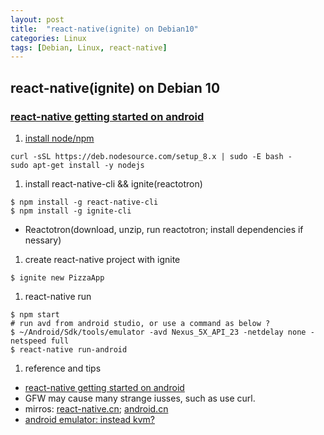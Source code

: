 ```yaml
---
layout: post
title:  "react-native(ignite) on Debian10"
categories: Linux
tags: [Debian, Linux, react-native]
---
```

## react-native(ignite) on Debian 10

### [react-native getting started on android ](https://facebook.github.io/react-native/docs/getting-started.html)

1. [install node/npm](https://nodejs.org/en/download/package-manager/)
```
curl -sSL https://deb.nodesource.com/setup_8.x | sudo -E bash -
sudo apt-get install -y nodejs
```
1. install react-native-cli && ignite(reactotron)
```
$ npm install -g react-native-cli
$ npm install -g ignite-cli
```
 - Reactotron(download, unzip, run reactotron; install dependencies if nessary)
1. create react-native project with ignite
```
$ ignite new PizzaApp
```

1. react-native run
```
$ npm start
# run avd from android studio, or use a command as below ?
$ ~/Android/Sdk/tools/emulator -avd Nexus_5X_API_23 -netdelay none -netspeed full
$ react-native run-android
```


1. reference and tips
 - [react-native getting started on android ](https://facebook.github.io/react-native/docs/getting-started.html)
 - GFW may cause many strange iusses, such as use curl.
 - mirros: [react-native.cn](https://reactnative.cn/docs/0.51/getting-started.html); [android.cn](https://developer.android.google.cn/)
 - [android emulator: instead kvm?](https://stackoverflow.com/questions/34266247/could-not-launch-qemu-windows-x86-64-qemu-system-i386-exe-no-such-file-or-d/34348073#34348073) 
